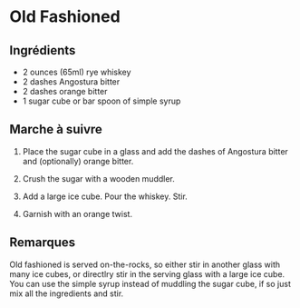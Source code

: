 # Old Fashioned

## Ingrédients

* 2 ounces (65ml) rye whiskey
* 2 dashes Angostura bitter
* 2 dashes orange bitter
* 1 sugar cube or bar spoon of simple syrup

## Marche à suivre

1. Place the sugar cube in a glass and add the dashes of Angostura bitter and
   (optionally) orange bitter.

2. Crush the sugar with a wooden muddler.

3. Add a large ice cube. Pour the whiskey. Stir.

4. Garnish with an orange twist.

## Remarques

Old fashioned is served on-the-rocks, so either stir in another glass with many
ice cubes, or directlry stir in the serving glass with a large ice cube.  You
can use the simple syrup instead of muddling the sugar cube, if so just mix all
the ingredients and stir.

